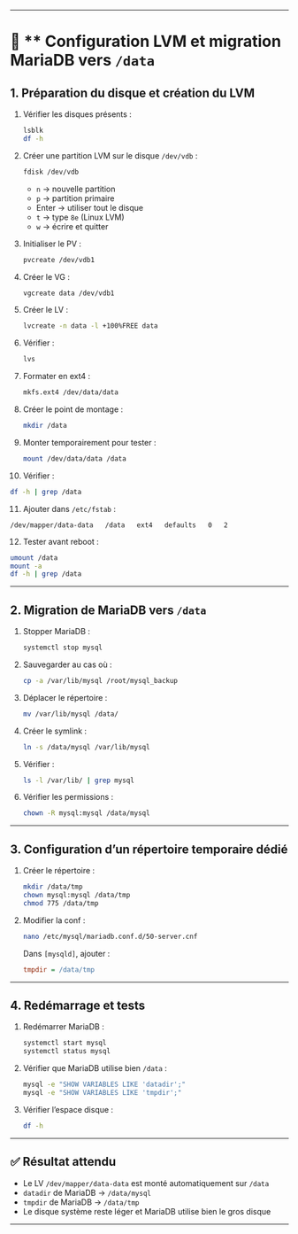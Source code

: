 
---

# 📘 ** Configuration LVM et migration MariaDB vers `/data`

## 1. Préparation du disque et création du LVM

1. Vérifier les disques présents :

   ```bash
   lsblk
   df -h
   ```

2. Créer une partition LVM sur le disque `/dev/vdb` :

   ```bash
   fdisk /dev/vdb
   ```

   * `n` → nouvelle partition
   * `p` → partition primaire
   * Enter → utiliser tout le disque
   * `t` → type `8e` (Linux LVM)
   * `w` → écrire et quitter

3. Initialiser le PV :

   ```bash
   pvcreate /dev/vdb1
   ```

4. Créer le VG :

   ```bash
   vgcreate data /dev/vdb1
   ```

5. Créer le LV :

   ```bash
   lvcreate -n data -l +100%FREE data
   ```

6. Vérifier :

   ```bash
   lvs
   ```

7. Formater en ext4 :

   ```bash
   mkfs.ext4 /dev/data/data
   ```

8. Créer le point de montage :

   ```bash
   mkdir /data
   ```

9. Monter temporairement pour tester :

   ```bash
   mount /dev/data/data /data
   ```

10. Vérifier :

```bash
df -h | grep /data
```

11. Ajouter dans `/etc/fstab` :

```fstab
/dev/mapper/data-data   /data   ext4   defaults   0   2
```

12. Tester avant reboot :

```bash
umount /data
mount -a
df -h | grep /data
```

---

## 2. Migration de MariaDB vers `/data`

1. Stopper MariaDB :

   ```bash
   systemctl stop mysql
   ```

2. Sauvegarder au cas où :

   ```bash
   cp -a /var/lib/mysql /root/mysql_backup
   ```

3. Déplacer le répertoire :

   ```bash
   mv /var/lib/mysql /data/
   ```

4. Créer le symlink :

   ```bash
   ln -s /data/mysql /var/lib/mysql
   ```

5. Vérifier :

   ```bash
   ls -l /var/lib/ | grep mysql
   ```

6. Vérifier les permissions :

   ```bash
   chown -R mysql:mysql /data/mysql
   ```

---

## 3. Configuration d’un répertoire temporaire dédié

1. Créer le répertoire :

   ```bash
   mkdir /data/tmp
   chown mysql:mysql /data/tmp
   chmod 775 /data/tmp
   ```

2. Modifier la conf :

   ```bash
   nano /etc/mysql/mariadb.conf.d/50-server.cnf
   ```

   Dans `[mysqld]`, ajouter :

   ```ini
   tmpdir = /data/tmp
   ```

---

## 4. Redémarrage et tests

1. Redémarrer MariaDB :

   ```bash
   systemctl start mysql
   systemctl status mysql
   ```

2. Vérifier que MariaDB utilise bien `/data` :

   ```bash
   mysql -e "SHOW VARIABLES LIKE 'datadir';"
   mysql -e "SHOW VARIABLES LIKE 'tmpdir';"
   ```

3. Vérifier l’espace disque :

   ```bash
   df -h
   ```

---

## ✅ Résultat attendu

* Le LV `/dev/mapper/data-data` est monté automatiquement sur `/data`
* `datadir` de MariaDB → `/data/mysql`
* `tmpdir` de MariaDB → `/data/tmp`
* Le disque système reste léger et MariaDB utilise bien le gros disque

---
